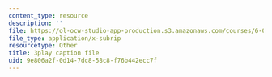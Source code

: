 ```yaml
---
content_type: resource
description: ''
file: https://ol-ocw-studio-app-production.s3.amazonaws.com/courses/6-004-computation-structures-spring-2017/9e806a2f0d147dc858c8f76b442ecc7f_5oOdsbRPb2Y.srt
file_type: application/x-subrip
resourcetype: Other
title: 3play caption file
uid: 9e806a2f-0d14-7dc8-58c8-f76b442ecc7f
---
```

